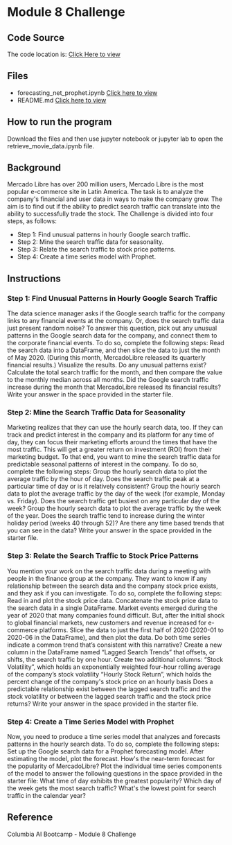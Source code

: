# Module 8 Challenge

## Code Source
The code location is: [Click Here to view](https://github.com/jaidevkler/prophet-challenge)

## Files
* forecasting_net_prophet.ipynb [Click here to view](https://github.com/jaidevkler/prophet-challenge/blob/main/forecasting_net_prophet.ipynb)<br />
* README.md [Click here to view](https://github.com/jaidevkler/prophet-challenge/blob/main/README.md)<br />


## How to run the program
Download the files and then use jupyter notebook or jupyter lab to open the retrieve_movie_data.ipynb file.

## Background

Mercado Libre has over 200 million users, Mercado Libre is the most popular e-commerce site in Latin America. The task is to analyze the company's financial and user data in ways to make the company grow. The aim is to find out if the ability to predict search traffic can translate into the ability to successfully trade the stock.
The Challenge is divided into four steps, as follows:
* Step 1: Find unusual patterns in hourly Google search traffic.
* Step 2: Mine the search traffic data for seasonality.
* Step 3: Relate the search traffic to stock price patterns.
* Step 4: Create a time series model with Prophet.

## Instructions

### Step 1: Find Unusual Patterns in Hourly Google Search Traffic

The data science manager asks if the Google search traffic for the company links to any financial events at the company. Or, does the search traffic data just present random noise? To answer this question, pick out any unusual patterns in the Google search data for the company, and connect them to the corporate financial events.
To do so, complete the following steps:
Read the search data into a DataFrame, and then slice the data to just the month of May 2020. (During this month, MercadoLibre released its quarterly financial results.) Visualize the results. Do any unusual patterns exist?
Calculate the total search traffic for the month, and then compare the value to the monthly median across all months.
Did the Google search traffic increase during the month that MercadoLibre released its financial results? Write your answer in the space provided in the starter file.
### Step 2: Mine the Search Traffic Data for Seasonality

Marketing realizes that they can use the hourly search data, too. If they can track and predict interest in the company and its platform for any time of day, they can focus their marketing efforts around the times that have the most traffic. This will get a greater return on investment (ROI) from their marketing budget.
To that end, you want to mine the search traffic data for predictable seasonal patterns of interest in the company. To do so, complete the following steps:
Group the hourly search data to plot the average traffic by the hour of day. Does the search traffic peak at a particular time of day or is it relatively consistent?
Group the hourly search data to plot the average traffic by the day of the week (for example, Monday vs. Friday). Does the search traffic get busiest on any particular day of the week?
Group the hourly search data to plot the average traffic by the week of the year. Does the search traffic tend to increase during the winter holiday period (weeks 40 through 52)?
Are there any time based trends that you can see in the data? Write your answer in the space provided in the starter file.
### Step 3: Relate the Search Traffic to Stock Price Patterns

You mention your work on the search traffic data during a meeting with people in the finance group at the company. They want to know if any relationship between the search data and the company stock price exists, and they ask if you can investigate.
To do so, complete the following steps:
Read in and plot the stock price data. Concatenate the stock price data to the search data in a single DataFrame.
Market events emerged during the year of 2020 that many companies found difficult. But, after the initial shock to global financial markets, new customers and revenue increased for e-commerce platforms. Slice the data to just the first half of 2020 (2020-01 to 2020-06 in the DataFrame), and then plot the data. Do both time series indicate a common trend that’s consistent with this narrative?
Create a new column in the DataFrame named “Lagged Search Trends” that offsets, or shifts, the search traffic by one hour. Create two additional columns:
“Stock Volatility”, which holds an exponentially weighted four-hour rolling average of the company’s stock volatility
“Hourly Stock Return”, which holds the percent change of the company's stock price on an hourly basis
Does a predictable relationship exist between the lagged search traffic and the stock volatility or between the lagged search traffic and the stock price returns? Write your answer in the space provided in the starter file.
### Step 4: Create a Time Series Model with Prophet

Now, you need to produce a time series model that analyzes and forecasts patterns in the hourly search data. To do so, complete the following steps:
Set up the Google search data for a Prophet forecasting model.
After estimating the model, plot the forecast. How's the near-term forecast for the popularity of MercadoLibre?
Plot the individual time series components of the model to answer the following questions in the space provided in the starter file:
What time of day exhibits the greatest popularity?
Which day of the week gets the most search traffic?
What's the lowest point for search traffic in the calendar year?

## Reference
Columbia AI Bootcamp - Module 8 Challenge

